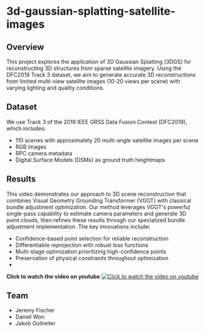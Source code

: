 # 3d-gaussian-splatting-satellite-images
## Overview 
This project explores the application of 3D Gaussian Splatting (3DGS) for reconstructing 3D structures from sparse satellite imagery. Using the DFC2019 Track 3 dataset, we aim to generate accurate 3D reconstructions from limited multi-view satellite images (10-20 views per scene) with varying lighting and quality conditions.
## Dataset 
We use Track 3 of the 2019 IEEE GRSS Data Fusion Contest (DFC2019), which includes:
- 110 scenes with approximately 20 multi-angle satellite images per scene
- RGB images
- RPC camera metadata
- Digital Surface Models (DSMs) as ground truth heightmaps

## Results

This video demonstrates our  approach to 3D scene reconstruction that combines Visual Geometry Grounding Transformer (VGGT) with classical bundle adjustment optimization. 
Our method leverages VGGT's powerful single-pass capability to estimate camera parameters and generate 3D point clouds, then refines these results through our specialized bundle adjustment implementation. The key innovations include:
  - Confidence-based point selection for reliable reconstruction
  - Differentiable reprojection with robust loss functions
  - Multi-stage optimization prioritizing high-confidence points
  - Preservation of physical constraints throughout optimization
  - 
**Click to watch the video on youtube**
[![Click to watch the video on youtube](https://img.youtube.com/vi/9ljRhNIM--o/0.jpg)](https://www.youtube.com/watch?v=9ljRhNIM--o)


## Team 
- Jeremy Fischer
- Daniel Won
- Jakob Gollreiter
